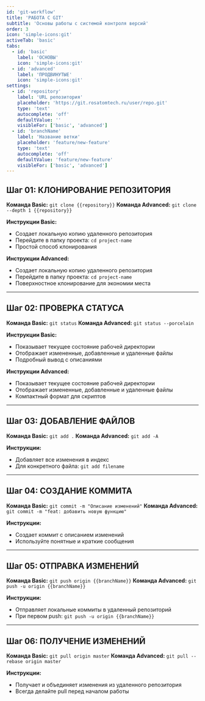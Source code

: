 ```yaml
---
id: 'git-workflow'
title: 'РАБОТА С GIT'
subtitle: 'Основы работы с системой контроля версий'
order: 3
icon: 'simple-icons:git'
activeTab: 'basic'
tabs:
  - id: 'basic'
    label: 'ОСНОВЫ'
    icon: 'simple-icons:git'
  - id: 'advanced'
    label: 'ПРОДВИНУТЫЕ'
    icon: 'simple-icons:git'
settings:
  - id: 'repository'
    label: 'URL репозитория'
    placeholder: 'https://git.rosatomtech.ru/user/repo.git'
    type: 'text'
    autocomplete: 'off'
    defaultValue: ''
    visibleFor: ['basic', 'advanced']
  - id: 'branchName'
    label: 'Название ветки'
    placeholder: 'feature/new-feature'
    type: 'text'
    autocomplete: 'off'
    defaultValue: 'feature/new-feature'
    visibleFor: ['basic', 'advanced']
---
```


## Шаг 01: КЛОНИРОВАНИЕ РЕПОЗИТОРИЯ

**Команда Basic:** `git clone {{repository}}`
**Команда Advanced:** `git clone --depth 1 {{repository}}`

**Инструкции Basic:**
- Создает локальную копию удаленного репозитория
- Перейдите в папку проекта: `cd project-name`
- Простой способ клонирования

**Инструкции Advanced:**
- Создает локальную копию удаленного репозитория
- Перейдите в папку проекта: `cd project-name`
- Поверхностное клонирование для экономии места

---

## Шаг 02: ПРОВЕРКА СТАТУСА

**Команда Basic:** `git status`
**Команда Advanced:** `git status --porcelain`

**Инструкции Basic:**
- Показывает текущее состояние рабочей директории
- Отображает измененные, добавленные и удаленные файлы
- Подробный вывод с описаниями

**Инструкции Advanced:**
- Показывает текущее состояние рабочей директории
- Отображает измененные, добавленные и удаленные файлы
- Компактный формат для скриптов

---

## Шаг 03: ДОБАВЛЕНИЕ ФАЙЛОВ

**Команда Basic:** `git add .`
**Команда Advanced:** `git add -A`

**Инструкции:**
- Добавляет все изменения в индекс
- Для конкретного файла: `git add filename`

---

## Шаг 04: СОЗДАНИЕ КОММИТА

**Команда Basic:** `git commit -m "Описание изменений"`
**Команда Advanced:** `git commit -m "feat: добавить новую функцию"`

**Инструкции:**
- Создает коммит с описанием изменений
- Используйте понятные и краткие сообщения

---

## Шаг 05: ОТПРАВКА ИЗМЕНЕНИЙ

**Команда Basic:** `git push origin {{branchName}}`
**Команда Advanced:** `git push -u origin {{branchName}}`

**Инструкции:**
- Отправляет локальные коммиты в удаленный репозиторий
- При первом push: `git push -u origin {{branchName}}`

---

## Шаг 06: ПОЛУЧЕНИЕ ИЗМЕНЕНИЙ

**Команда Basic:** `git pull origin master`
**Команда Advanced:** `git pull --rebase origin master`

**Инструкции:**
- Получает и объединяет изменения из удаленного репозитория
- Всегда делайте pull перед началом работы

